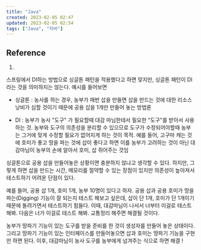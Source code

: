 ```yaml
---
title: "Java"
created: 2023-02-05 02:47
updated: 2023-02-05 02:54
tags: ["Java", "자바"]
---
```


## Reference

1.

스프링에서 DI하는 방법으로 싱글톤 패턴을 적용했다고 하면 맞지만, 싱글톤 패턴이 DI라는 것을 의미하지는 않는다. 예시를 들어보면

- 싱글톤 : 농사를 하는 경우, 농부가 매번 삽을 만들면 삽을 만드는 것에 대한 리소스 낭비가 심할 것이기 때문에 공용 삽을 1개만 만들어 놓는 방법론

- DI : 농부가 농사 "도구" 가 필요할때 대감 마님한테서 필요한 "도구"를 받아서 사용하는 것. 농부와 도구의 의존성을 분리할 수 있으므로 도구가 수정되어야할때 농부는 그거에 맞게 수정할 필요가 없어지게 하는 것이 목적. 예를 들어, 고구마 캐는 것에 호미가 좋고 땅을 파는 것에 삽이 좋다고 하면 이를 농부가 고려하는 것이 아닌 대감마님이 농부의 손에 알아서 호미, 삽 쥐어주는 것임

싱글톤으로 공용 삽을 만들어놓은 상황이면 충분하지 않냐고 생각할 수 있다. 하지만, 그렇게 하면 삽을 만드는 시간, 메모리를 절약할 수 있는 장점이 있지만 의존성이 높아져서 테스트하기 어려운 단점이 있다. 

예를 들어, 공용 삽 1개, 호미 1개, 농부 10명이 있다고 하자. 공용 삽과 공용 호미가 땅을 파는(Digging) 기능이 잘 되는지 테스트 해보고 싶은데, 삽이 단 1개, 호미가 단 1개이기 때문에 돌려가면서 테스트하기 힘들다. 이때, 대감마님이 나서서 너부터 이걸로 테스트 해봐. 다음은 너가 이걸로 테스트 해봐. 교통정리 해주면 해결될 것이다. 

농부가 땅파기 기능이 있는 도구를 받을 준비를 한 것이 생성자를 만들어 놓은 상태이다. 그리고 땅파기 기능이 있는 인터페이스를 만들어놓으면 삽과 호미는 땅파기 기능을 구현만 하면 된다. 이후, 대감마님이 농사 도구를 농부에게 넘겨주는 식으로 하면 해결 !



